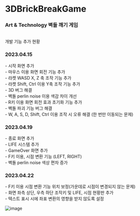 # 3DBrickBreakGame
<h3>Art & Technology 벽돌 깨기 게임</h3>

<br>개발 기능 추가 현황

<h3>2023.04.15</h3>
- 시작 화면 추가
<br>- 마우스 이용 화면 회전 기능 추가
<br>- 라켓 WASD X, Z 축 조작 기능 추가
<br>- 라켓 Shift, Ctrl 이용 Y축 조작 기능 추가
<br>- 3D 버그 해결
<br>- 벽돌 perlin noise 이용 색감 차이 개선
<br>- R키 이용 화면 회전 효과 초기화 기능 추가
<br>- 벽돌 파괴 기능 버그 해결
<br>- W, A, S, D, Shift, Ctrl 이용 조작 시 오류 해결 (한 번만 이동되는 문제)

<h3>2023.04.19</h3>
- 종료 화면 추가
<br> - LIFE 시스템 추가
<br> - GameOver 화면 추가
<br> - F키 이용, 시점 변환 기능 (LEFT, RIGHT)
<br> - 벽돌 perlin noise 색상 편차 증가

<h3>2023.04.22</h3>
- F키 이용 시점 변환 기능 위치 보정(가운데로 시점이 변경되지 않는 문제)
<br> - 화면 좌측 상단, 우측 하단 조작키 및 LIFE, 시점 현황판 추가
<br> - 텍스트 표시 시에 좌표 변환의 영향을 받지 않도록 설정

![image](https://user-images.githubusercontent.com/78300392/233751086-8d91359a-95c6-4653-ac9b-8f4841086c72.png)
